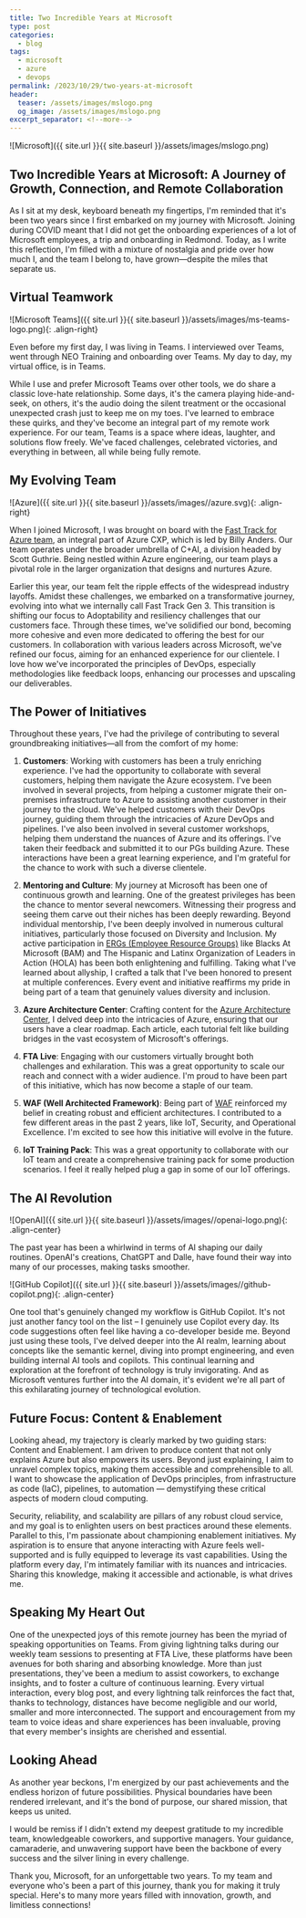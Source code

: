 ```yaml
---
title: Two Incredible Years at Microsoft
type: post
categories:
  - blog
tags:
  - microsoft
  - azure
  - devops
permalink: /2023/10/29/two-years-at-microsoft
header:
  teaser: /assets/images/mslogo.png
  og_image: /assets/images/mslogo.png
excerpt_separator: <!--more-->
---
```


<!-- textlint-disable terminology -->

![Microsoft]({{ site.url }}{{ site.baseurl }}/assets/images/mslogo.png)

## Two Incredible Years at Microsoft: A Journey of Growth, Connection, and Remote Collaboration

As I sit at my desk, keyboard beneath my fingertips, I'm reminded that it's been two years since I first embarked on my journey with Microsoft. Joining during COVID meant that I did not get the onboarding experiences of a lot of Microsoft employees, a trip and onboarding in Redmond. Today, as I write this reflection, I'm filled with a mixture of nostalgia and pride over how much I, and the team I belong to, have grown—despite the miles that separate us.

## Virtual Teamwork

![Microsoft Teams]({{ site.url }}{{ site.baseurl }}/assets/images/ms-teams-logo.png){: .align-right}

Even before my first day, I was living in Teams. I interviewed over Teams, went through NEO Training and onboarding over Teams. My day to day, my virtual office, is in Teams.

While I use and prefer Microsoft Teams over other tools, we do share a classic love-hate relationship. Some days, it's the camera playing hide-and-seek, on others, it's the audio doing the silent treatment or the occasional unexpected crash just to keep me on my toes. I've learned to embrace these quirks, and they've become an integral part of my remote work experience. For our team, Teams is a space where ideas, laughter, and solutions flow freely. We've faced challenges, celebrated victories, and everything in between, all while being fully remote.

## My Evolving Team

![Azure]({{ site.url }}{{ site.baseurl }}/assets/images//azure.svg){: .align-right}

When I joined Microsoft, I was brought on board with the [Fast Track for Azure team](https://azure.microsoft.com/en-us/pricing/offers/azure-fasttrack/), an integral part of Azure CXP, which is led by Billy Anders. Our team operates under the broader umbrella of C+AI, a division headed by Scott Guthrie. Being nestled within Azure engineering, our team plays a pivotal role in the larger organization that designs and nurtures Azure.

Earlier this year, our team felt the ripple effects of the widespread industry layoffs. Amidst these challenges, we embarked on a transformative journey, evolving into what we internally call Fast Track Gen 3. This transition is shifting our focus to Adoptability and resiliency challenges that our customers face. Through these times, we've solidified our bond, becoming more cohesive and even more dedicated to offering the best for our customers. In collaboration with various leaders across Microsoft, we've refined our focus, aiming for an enhanced experience for our clientele. I love how we've incorporated the principles of DevOps, especially methodologies like feedback loops, enhancing our processes and upscaling our deliverables.

## The Power of Initiatives

Throughout these years, I've had the privilege of contributing to several groundbreaking initiatives—all from the comfort of my home:

1. **Customers**: Working with customers has been a truly enriching experience. I've had the opportunity to collaborate with several customers, helping them navigate the Azure ecosystem. I've been involved in several projects, from helping a customer migrate their on-premises infrastructure to Azure to assisting another customer in their journey to the cloud. We've helped customers with their DevOps journey, guiding them through the intricacies of Azure DevOps and pipelines. I've also been involved in several customer workshops, helping them understand the nuances of Azure and its offerings. I've taken their feedback and submitted it to our PGs building Azure. These interactions have been a great learning experience, and I'm grateful for the chance to work with such a diverse clientele.

2. **Mentoring and Culture**: My journey at Microsoft has been one of continuous growth and learning. One of the greatest privileges has been the chance to mentor several newcomers. Witnessing their progress and seeing them carve out their niches has been deeply rewarding. Beyond individual mentorship, I've been deeply involved in numerous cultural initiatives, particularly those focused on Diversity and Inclusion. My active participation in [ERGs (Employee Resource Groups)](https://www.microsoft.com/en-us/diversity/inside-microsoft/default.aspx) like Blacks At Microsoft (BAM) and The Hispanic and Latinx Organization of Leaders in Action (HOLA) has been both enlightening and fulfilling. Taking what I've learned about allyship, I crafted a talk that I've been honored to present at multiple conferences. Every event and initiative reaffirms my pride in being part of a team that genuinely values diversity and inclusion.

3. **Azure Architecture Center**: Crafting content for the [Azure Architecture Center](https://learn.microsoft.com/en-us/azure/architecture/), I delved deep into the intricacies of Azure, ensuring that our users have a clear roadmap. Each article, each tutorial felt like building bridges in the vast ecosystem of Microsoft's offerings.

4. **FTA Live**: Engaging with our customers virtually brought both challenges and exhilaration. This was a great opportunity to scale our reach and connect with a wider audience. I'm proud to have been part of this initiative, which has now become a staple of our team.

5. **WAF (Well Architected Framework)**: Being part of [WAF](https://learn.microsoft.com/en-us/azure/well-architected/) reinforced my belief in creating robust and efficient architectures. I contributed to a few different areas in the past 2 years, like IoT, Security, and Operational Excellence. I'm excited to see how this initiative will evolve in the future.

6. **IoT Training Pack**: This was a great opportunity to collaborate with our IoT team and create a comprehensive training pack for some production scenarios. I feel it really helped plug a gap in some of our IoT offerings.

## The AI Revolution

![OpenAI]({{ site.url }}{{ site.baseurl }}/assets/images//openai-logo.png){: .align-center}

The past year has been a whirlwind in terms of AI shaping our daily routines. OpenAI's creations, ChatGPT and Dalle, have found their way into many of our processes, making tasks smoother.

![GitHub Copilot]({{ site.url }}{{ site.baseurl }}/assets/images//github-copilot.png){: .align-center}

One tool that's genuinely changed my workflow is GitHub Copilot. It's not just another fancy tool on the list – I genuinely use Copilot every day. Its code suggestions often feel like having a co-developer beside me. Beyond just using these tools, I've delved deeper into the AI realm, learning about concepts like the semantic kernel, diving into prompt engineering, and even building internal AI tools and copilots. This continual learning and exploration at the forefront of technology is truly invigorating. And as Microsoft ventures further into the AI domain, it's evident we're all part of this exhilarating journey of technological evolution.

## Future Focus: Content & Enablement

Looking ahead, my trajectory is clearly marked by two guiding stars: Content and Enablement. I am driven to produce content that not only explains Azure but also empowers its users. Beyond just explaining, I aim to unravel complex topics, making them accessible and comprehensible to all. I want to showcase the application of DevOps principles, from infrastructure as code (IaC), pipelines, to automation — demystifying these critical aspects of modern cloud computing.

Security, reliability, and scalability are pillars of any robust cloud service, and my goal is to enlighten users on best practices around these elements. Parallel to this, I'm passionate about championing enablement initiatives. My aspiration is to ensure that anyone interacting with Azure feels well-supported and is fully equipped to leverage its vast capabilities. Using the platform every day, I'm intimately familiar with its nuances and intricacies. Sharing this knowledge, making it accessible and actionable, is what drives me.

## Speaking My Heart Out

One of the unexpected joys of this remote journey has been the myriad of speaking opportunities on Teams. From giving lightning talks during our weekly team sessions to presenting at FTA Live, these platforms have been avenues for both sharing and absorbing knowledge. More than just presentations, they've been a medium to assist coworkers, to exchange insights, and to foster a culture of continuous learning. Every virtual interaction, every blog post, and every lightning talk reinforces the fact that, thanks to technology, distances have become negligible and our world, smaller and more interconnected. The support and encouragement from my team to voice ideas and share experiences has been invaluable, proving that every member's insights are cherished and essential.

## Looking Ahead

As another year beckons, I'm energized by our past achievements and the endless horizon of future possibilities. Physical boundaries have been rendered irrelevant, and it's the bond of purpose, our shared mission, that keeps us united.

I would be remiss if I didn't extend my deepest gratitude to my incredible team, knowledgeable coworkers, and supportive managers. Your guidance, camaraderie, and unwavering support have been the backbone of every success and the silver lining in every challenge.

Thank you, Microsoft, for an unforgettable two years. To my team and everyone who's been a part of this journey, thank you for making it truly special. Here's to many more years filled with innovation, growth, and limitless connections!
